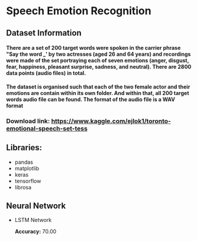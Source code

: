 # **Speech Emotion Recognition**

## **Dataset Information**

#### There are a set of 200 target words were spoken in the carrier phrase "Say the word _' by two actresses (aged 26 and 64 years) and recordings were made of the set portraying each of seven emotions (anger, disgust, fear, happiness, pleasant surprise, sadness, and neutral). There are 2800 data points (audio files) in total.
#### The dataset is organised such that each of the two female actor and their emotions are contain within its own folder. And within that, all 200 target words audio file can be found. The format of the audio file is a WAV format

### Download link: https://www.kaggle.com/ejlok1/toronto-emotional-speech-set-tess

## Libraries:
+ pandas
+ matplotlib
+ keras
+ tensorflow
+ librosa 

## Neural Network 
+ LSTM Network

  **Accuracy:** 70.00
